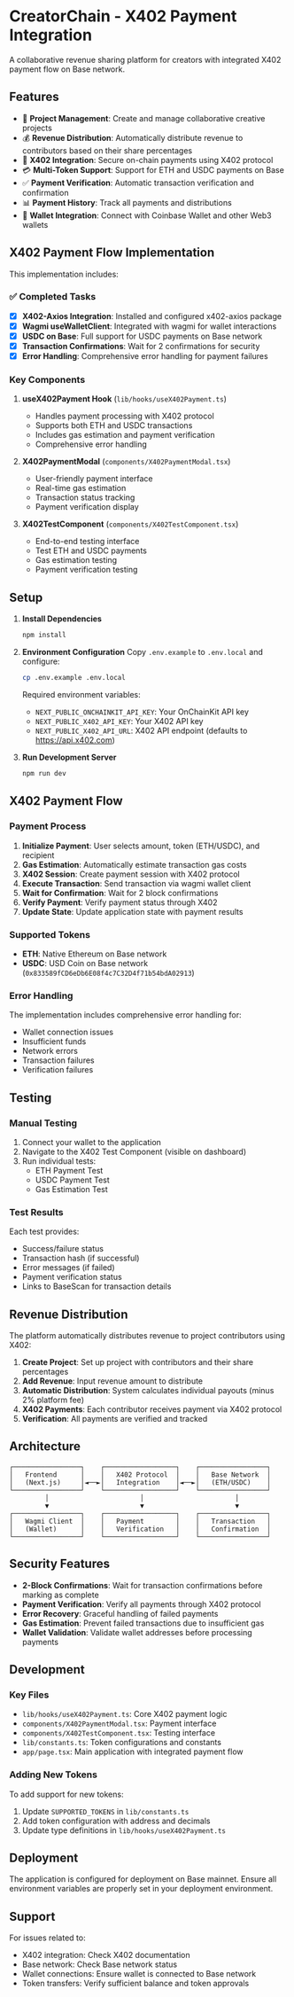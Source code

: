 # CreatorChain - X402 Payment Integration

A collaborative revenue sharing platform for creators with integrated X402 payment flow on Base network.

## Features

- 🎨 **Project Management**: Create and manage collaborative creative projects
- 💰 **Revenue Distribution**: Automatically distribute revenue to contributors based on their share percentages
- 🔗 **X402 Integration**: Secure on-chain payments using X402 protocol
- 💳 **Multi-Token Support**: Support for ETH and USDC payments on Base
- ✅ **Payment Verification**: Automatic transaction verification and confirmation
- 📊 **Payment History**: Track all payments and distributions
- 🔐 **Wallet Integration**: Connect with Coinbase Wallet and other Web3 wallets

## X402 Payment Flow Implementation

This implementation includes:

### ✅ Completed Tasks

- [x] **X402-Axios Integration**: Installed and configured x402-axios package
- [x] **Wagmi useWalletClient**: Integrated with wagmi for wallet interactions
- [x] **USDC on Base**: Full support for USDC payments on Base network
- [x] **Transaction Confirmations**: Wait for 2 confirmations for security
- [x] **Error Handling**: Comprehensive error handling for payment failures

### Key Components

1. **useX402Payment Hook** (`lib/hooks/useX402Payment.ts`)
   - Handles payment processing with X402 protocol
   - Supports both ETH and USDC transactions
   - Includes gas estimation and payment verification
   - Comprehensive error handling

2. **X402PaymentModal** (`components/X402PaymentModal.tsx`)
   - User-friendly payment interface
   - Real-time gas estimation
   - Transaction status tracking
   - Payment verification display

3. **X402TestComponent** (`components/X402TestComponent.tsx`)
   - End-to-end testing interface
   - Test ETH and USDC payments
   - Gas estimation testing
   - Payment verification testing

## Setup

1. **Install Dependencies**
   ```bash
   npm install
   ```

2. **Environment Configuration**
   Copy `.env.example` to `.env.local` and configure:
   ```bash
   cp .env.example .env.local
   ```

   Required environment variables:
   - `NEXT_PUBLIC_ONCHAINKIT_API_KEY`: Your OnChainKit API key
   - `NEXT_PUBLIC_X402_API_KEY`: Your X402 API key
   - `NEXT_PUBLIC_X402_API_URL`: X402 API endpoint (defaults to https://api.x402.com)

3. **Run Development Server**
   ```bash
   npm run dev
   ```

## X402 Payment Flow

### Payment Process

1. **Initialize Payment**: User selects amount, token (ETH/USDC), and recipient
2. **Gas Estimation**: Automatically estimate transaction gas costs
3. **X402 Session**: Create payment session with X402 protocol
4. **Execute Transaction**: Send transaction via wagmi wallet client
5. **Wait for Confirmation**: Wait for 2 block confirmations
6. **Verify Payment**: Verify payment status through X402
7. **Update State**: Update application state with payment results

### Supported Tokens

- **ETH**: Native Ethereum on Base network
- **USDC**: USD Coin on Base network (`0x833589fCD6eDb6E08f4c7C32D4f71b54bdA02913`)

### Error Handling

The implementation includes comprehensive error handling for:
- Wallet connection issues
- Insufficient funds
- Network errors
- Transaction failures
- Verification failures

## Testing

### Manual Testing

1. Connect your wallet to the application
2. Navigate to the X402 Test Component (visible on dashboard)
3. Run individual tests:
   - ETH Payment Test
   - USDC Payment Test
   - Gas Estimation Test

### Test Results

Each test provides:
- Success/failure status
- Transaction hash (if successful)
- Error messages (if failed)
- Payment verification status
- Links to BaseScan for transaction details

## Revenue Distribution

The platform automatically distributes revenue to project contributors using X402:

1. **Create Project**: Set up project with contributors and their share percentages
2. **Add Revenue**: Input revenue amount to distribute
3. **Automatic Distribution**: System calculates individual payouts (minus 2% platform fee)
4. **X402 Payments**: Each contributor receives payment via X402 protocol
5. **Verification**: All payments are verified and tracked

## Architecture

```
┌─────────────────┐    ┌──────────────────┐    ┌─────────────────┐
│   Frontend      │    │   X402 Protocol  │    │   Base Network  │
│   (Next.js)     │◄──►│   Integration    │◄──►│   (ETH/USDC)    │
└─────────────────┘    └──────────────────┘    └─────────────────┘
         │                       │                       │
         ▼                       ▼                       ▼
┌─────────────────┐    ┌──────────────────┐    ┌─────────────────┐
│   Wagmi Client  │    │   Payment        │    │   Transaction   │
│   (Wallet)      │    │   Verification   │    │   Confirmation  │
└─────────────────┘    └──────────────────┘    └─────────────────┘
```

## Security Features

- **2-Block Confirmations**: Wait for transaction confirmations before marking as complete
- **Payment Verification**: Verify all payments through X402 protocol
- **Error Recovery**: Graceful handling of failed payments
- **Gas Estimation**: Prevent failed transactions due to insufficient gas
- **Wallet Validation**: Validate wallet addresses before processing payments

## Development

### Key Files

- `lib/hooks/useX402Payment.ts`: Core X402 payment logic
- `components/X402PaymentModal.tsx`: Payment interface
- `components/X402TestComponent.tsx`: Testing interface
- `lib/constants.ts`: Token configurations and constants
- `app/page.tsx`: Main application with integrated payment flow

### Adding New Tokens

To add support for new tokens:

1. Update `SUPPORTED_TOKENS` in `lib/constants.ts`
2. Add token configuration with address and decimals
3. Update type definitions in `lib/hooks/useX402Payment.ts`

## Deployment

The application is configured for deployment on Base mainnet. Ensure all environment variables are properly set in your deployment environment.

## Support

For issues related to:
- X402 integration: Check X402 documentation
- Base network: Check Base network status
- Wallet connections: Ensure wallet is connected to Base network
- Token transfers: Verify sufficient balance and token approvals
